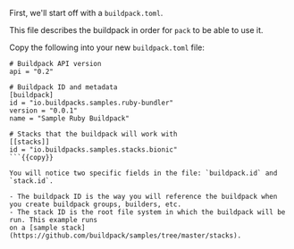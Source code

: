 First, we'll start off with a `buildpack.toml`.

This file describes the buildpack in order for `pack` to be able to use it. 

Copy the following into your new `buildpack.toml` file:

```
# Buildpack API version
api = "0.2"

# Buildpack ID and metadata
[buildpack]
id = "io.buildpacks.samples.ruby-bundler"
version = "0.0.1"
name = "Sample Ruby Buildpack"

# Stacks that the buildpack will work with
[[stacks]]
id = "io.buildpacks.samples.stacks.bionic"
```{{copy}}

You will notice two specific fields in the file: `buildpack.id` and `stack.id`.

- The buildpack ID is the way you will reference the buildpack when you create buildpack groups, builders, etc.
- The stack ID is the root file system in which the buildpack will be run. This example runs 
on a [sample stack](https://github.com/buildpack/samples/tree/master/stacks).